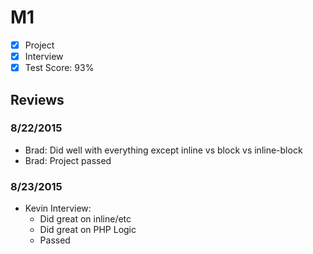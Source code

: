 # M1

- [x] Project
- [x] Interview
- [x] Test Score: 93%

## Reviews

### 8/22/2015

- Brad: Did well with everything except inline vs block vs inline-block
- Brad: Project passed

### 8/23/2015

- Kevin Interview:
  - Did great on inline/etc
  - Did great on PHP Logic
  - Passed
